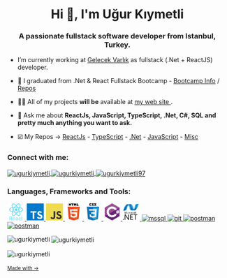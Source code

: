 <h1 align="center">Hi 👋, I'm Uğur Kıymetli</h1>
<h3 align="center">A passionate fullstack software developer from Istanbul, Turkey.</h3>

- I’m currently working at [Gelecek Varlık](https://www.linkedin.com/company/g%C3%BCven-varlik-y%C3%B6netim-a.%C5%9F/about/) as fullstack (.Net + ReactJS) developer.

- 🔭 I graduated from .Net & React Fullstack Bootcamp - [Bootcamp Info](https://www.patika.dev/bootcamp/gelecek-varlik-fullstack-bootcamp) / [Repos](https://github.com/stars/ugurkiymetli/lists/gelecekvarl%C4%B1k-fullstack-bootcamp)

<!-- - 🌱 I’m currently learning **Javascript - React - .Net Core** -->

<!-- - 👯 I’m looking to collaborate on [React projects.](https://github.com/users/ugurkiymetli/projects/1)  -->

<!-- - 🤝 I’m looking for help with **learning .Net + React** -->

- 👨‍💻 All of my projects **will be** available at <a href="https://ugurkiymetli.com/" target="blank"> my web site </a>.

- 💬 Ask me about **ReactJs, JavaScript, TypeScript, .Net, C#, SQL and pretty much anything you want to ask.**
- ☑️ My Repos -> [ReactJs](https://github.com/stars/ugurkiymetli/lists/reactjs) - [TypeScript](https://github.com/stars/ugurkiymetli/lists/typescript) - [.Net](https://github.com/stars/ugurkiymetli/lists/c-net) - [JavaScript](https://github.com/stars/ugurkiymetli/lists/javascript) - [Misc](https://github.com/stars/ugurkiymetli/lists/misc)
<h3 align="left">
  Connect with me:
</h3>
  <a href="https://twitter.com/ugurkiymetli" target="blank">
    <img align="center" src="https://raw.githubusercontent.com/rahuldkjain/github-profile-readme-generator/master/src/images/icons/Social/twitter.svg" alt="ugurkiymetli" height="30" width="40" />
  </a>
<a href="https://linkedin.com/in/ugurkiymetli" target="blank">
  <img align="center" src="https://raw.githubusercontent.com/rahuldkjain/github-profile-readme-generator/master/src/images/icons/Social/linked-in-alt.svg" alt="ugurkiymetli" height="30" width="40" />
  </a>
  <a href="https://www.hackerrank.com/ugurkiymetli97" target="blank">
    <img align="center" src="https://raw.githubusercontent.com/rahuldkjain/github-profile-readme-generator/master/src/images/icons/Social/hackerrank.svg" alt="ugurkiymetli97" height="30" width="40" />
  </a>
  
  <!---<a href="https://app.patika.dev/ugurkiymetli" target="blank">
    <img align="center" src="https://uploads-ssl.webflow.com/6097e0eca1e87557da031fef/609859a191abe5d64b17fed3_Patika%20logo-p-500.png" alt="ugurkiymetli" height="40" width="40"/>
  </a>--->

<h3 align="left">
  Languages, Frameworks and Tools:
</h3>
<p align="left"> 
  <!-- React -->
  <a href="https://reactjs.org/" target="_blank"> 
    <img src="https://raw.githubusercontent.com/devicons/devicon/master/icons/react/react-original-wordmark.svg" alt="react" width="40" height="40"/> 
  </a> 

  <!-- Typescript -->
  <a href="https://www.typescriptlang.org/" target="_blank"> 
    <img src="https://raw.githubusercontent.com/devicons/devicon/master/icons/typescript/typescript-original.svg" alt="typescript" width="40" height="40"/>   
  </a>

  <!-- Javascript -->
  <a href="https://developer.mozilla.org/en-US/docs/Web/JavaScript" target="_blank"> 
    <img src="https://raw.githubusercontent.com/devicons/devicon/master/icons/javascript/javascript-original.svg" alt="javascript" width="40" height="40"/>   
  </a>
  
  <!-- HTML5 -->
  <a href="https://www.w3.org/html/" target="_blank"> 
    <img src="https://raw.githubusercontent.com/devicons/devicon/master/icons/html5/html5-original-wordmark.svg" alt="html5" width="40" height="40"/> 
  </a>

  <!--CSS3--->
  <a href="https://www.w3schools.com/css/" target="_blank" rel="noreferrer"> 
    <img src="https://raw.githubusercontent.com/devicons/devicon/master/icons/css3/css3-original-wordmark.svg" alt="css3" width="40" height="40"/> 
  </a>
  
  
  <!--C#-->
  <a href="https://www.w3schools.com/cs/" target="_blank"> 
    <img src="https://raw.githubusercontent.com/devicons/devicon/master/icons/csharp/csharp-original.svg" alt="csharp" width="40" height="40"/> 
  </a>  
  
  <!-- .Net Core-->
  <a href="https://dotnet.microsoft.com/" target="_blank"> 
    <img src="https://raw.githubusercontent.com/devicons/devicon/master/icons/dot-net/dot-net-original-wordmark.svg" alt="dotnet" width="40" height="40"/>  
  </a>

  <!-- MS SQL Server -->
  <a href="https://www.microsoft.com/en-us/sql-server" target="_blank" rel="noreferrer"> 
    <img src="https://www.svgrepo.com/show/303229/microsoft-sql-server-logo.svg" alt="mssql" width="40" height="40"/>
  </a>

  <!-- Git -->
  <a href="https://git-scm.com/" target="_blank"> 
    <img src="https://www.vectorlogo.zone/logos/git-scm/git-scm-icon.svg" alt="git" width="40" height="40"/> 
  </a>

  <!-- Postman -->
  <a href="https://postman.com" target="_blank" rel="noreferrer"> 
    <img src="https://www.vectorlogo.zone/logos/getpostman/getpostman-icon.svg" alt="postman" width="40" height="40"/> 
  </a>

  <!-- ChatGPT -->
  <a href="https://chat.openai.com/" target="_blank" rel="noreferrer"> 
    <img src="https://upload.wikimedia.org/wikipedia/commons/thumb/0/04/ChatGPT_logo.svg/1024px-ChatGPT_logo.svg.png?20230318122128" alt="postman" width="40" height="40"/> 
  </a>

</p>

<!-- Most Used Languages -->
<p><img align="left" src="https://github-readme-stats.vercel.app/api/top-langs?username=ugurkiymetli&show_icons=true&theme=tokyonight&locale=en&layout=compact" alt="ugurkiymetli" /></p>
<!-- Github Stats -->

<p>&nbsp;<img align="center" src="https://github-readme-stats.vercel.app/api?username=ugurkiymetli&show_icons=true&theme=tokyonight&locale=en" alt="ugurkiymetli" /></p>

<!-- Contrubutions Streak -->
<p><img align="center" src="https://github-readme-streak-stats.herokuapp.com/?user=ugurkiymetli&theme=dark" alt="ugurkiymetli" /></p>

<!-- Github Profile Trophies  -->
<!--  <p align="left"> <a href="https://github.com/ryo-ma/github-profile-trophy"><img src="https://github-profile-trophy.vercel.app/?username=ugurkiymetli" alt="ugurkiymetli" /></a> </p>
 -->

<small>
<a href="https://rahuldkjain.github.io/gh-profile-readme-generator">Made with -><a/>
</small>
